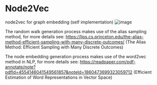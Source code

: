 # Node2Vec
node2vec for graph embedding (self implementation)
![image](https://github.com/DouziLBean/Node2Vec/assets/118800250/e1d64a98-3152-4af9-aa7f-f22fb728405f)


The random walk generation process makes use of the alias sampling method, for more details see: 
https://lips.cs.princeton.edu/the-alias-method-efficient-sampling-with-many-discrete-outcomes/
(The Alias Method: Efficient Sampling with Many Discrete Outcomes)

The node embedding generation process makes use of the word2vec method in NLP, for more details see:
https://readpaper.com/pdf-annotate/note?pdfId=4554146041549561857&noteId=1860473699323059712
(Efficient Estimation of Word Representations in Vector Space)

